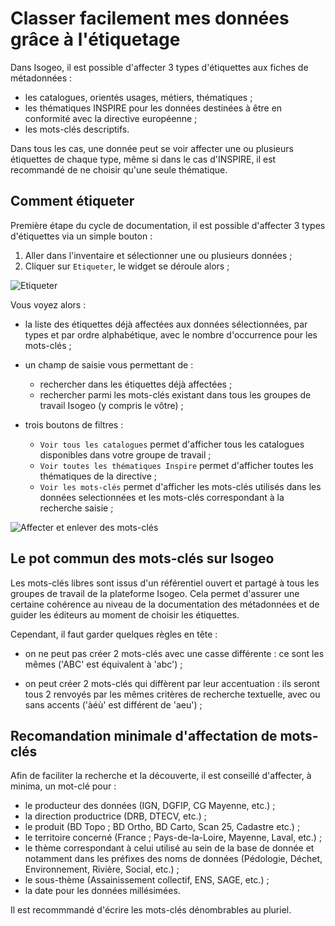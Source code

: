 # Classer facilement mes données grâce à l&apos;étiquetage

Dans Isogeo, il est possible d&apos;affecter 3 types d&apos;étiquettes aux fiches de métadonnées :

* les catalogues, orientés usages, métiers, thématiques ;
* les thématiques INSPIRE pour les données destinées à être en conformité avec la directive européenne ;
* les mots-clés descriptifs.

Dans tous les cas, une donnée peut se voir affecter une ou plusieurs étiquettes de chaque type, même si dans le cas d&apos;INSPIRE, il est recommandé de ne choisir qu&apos;une seule thématique.

## Comment étiqueter

Première étape du cycle de documentation, il est possible d&apos;affecter 3 types d&apos;étiquettes via un simple bouton :

1.	Aller dans l&apos;inventaire et sélectionner une ou plusieurs données ;
2.	Cliquer sur `Etiqueter`, le widget se déroule alors ;

![Etiqueter](/assets/inv_edit_tags_widget.png "Widget étiquetage")

Vous voyez alors :

* la liste des étiquettes déjà affectées aux données sélectionnées, par types et par ordre alphabétique, avec le nombre d&apos;occurrence pour les mots-clés ;
* un champ de saisie vous permettant de :
  * rechercher dans les étiquettes déjà affectées ;
  * rechercher parmi les mots-clés existant dans tous les groupes de travail Isogeo (y compris le vôtre) ;

* trois boutons de filtres :
  * `Voir tous les catalogues` permet d&apos;afficher tous les catalogues disponibles dans votre groupe de travail ;
  * `Voir toutes les thématiques Inspire` permet d&apos;afficher toutes les thématiques de la directive ;
  * `Voir les mots-clés` permet d&apos;afficher les mots-clés utilisés dans les données selectionnées et les mots-clés correspondant à la recherche saisie ;

![Affecter et enlever des mots-clés](/assets/inv_edit_tags_keywords.gif "Mots-clés")

## Le pot commun des mots-clés sur Isogeo

Les mots-clés libres sont issus d&apos;un référentiel ouvert et partagé à tous les groupes de travail de la plateforme Isogeo. Cela permet d&apos;assurer une certaine cohérence au niveau de la documentation des métadonnées et de guider les éditeurs au moment de choisir les étiquettes.

Cependant, il faut garder quelques règles en tête :

* on ne peut pas créer 2 mots-clés avec une casse différente : ce sont les mêmes (&apos;ABC&apos; est équivalent à &apos;abc&apos;) ;

* on peut créer 2 mots-clés qui diffèrent par leur accentuation : ils seront tous 2 renvoyés par les mêmes critères de recherche textuelle, avec ou sans accents (&apos;àéù&apos; est différent de &apos;aeu&apos;) ;

## Recomandation minimale d'affectation de mots-clés

Afin de faciliter la recherche et la découverte, il est conseillé d'affecter, à minima, un mot-clé pour :

* le producteur des données (IGN, DGFIP, CG Mayenne, etc.) ;
* la direction productrice (DRB, DTECV, etc.) ;
* le produit (BD Topo ; BD Ortho, BD Carto, Scan 25, Cadastre etc.) ;
* le territoire concerné (France ; Pays-de-la-Loire, Mayenne, Laval, etc.) ;
* le thème correspondant à celui utilisé au sein de la base de donnée et notamment dans les préfixes des noms de données (Pédologie, Déchet, Environnement, Rivière, Social, etc.) ;
* le sous-thème (Assainissement collectif, ENS, SAGE, etc.) ;
* la date pour les données millésimées.

Il est recommmandé d'écrire les mots-clés dénombrables au pluriel.
